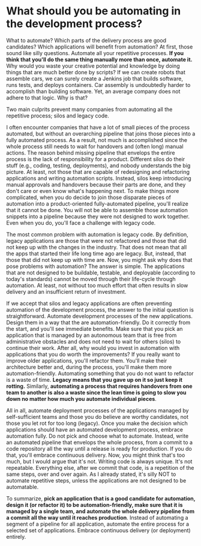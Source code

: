 # What should you be automating in the development process?

What to automate? Which parts of the delivery process are good candidates? Which applications will benefit from automation? At first, those sound like silly questions. Automate all your repetitive processes. **If you think that you'll do the same thing manually more than once, automate it.** Why would you waste your creative potential and knowledge by doing things that are much better done by scripts? If we can create robots that assemble cars, we can surely create a Jenkins job that builds software, runs tests, and deploys containers. Car assembly is undoubtedly harder to accomplish than building software. Yet, an average company does not adhere to that logic. Why is that?

Two main culprits prevent many companies from automating all the repetitive process; silos and legacy code.

I often encounter companies that have a lot of small pieces of the process automated, but without an overarching pipeline that joins those pieces into a fully automated process. As a result, not much is accomplished since the whole process still needs to wait for handovers and (often long) manual actions. The reason behind missing pipeline that envelops the entire process is the lack of responsibility for a product. Different silos do their stuff (e.g., coding, testing, deployments), and nobody understands the big picture. At least, not those that are capable of redesigning and refactoring applications and writing automation scripts. Instead, silos keep introducing manual approvals and handovers because their parts are done, and they don't care or even know what's happening next. To make things more complicated, when you do decide to join those disparate pieces of automation into a product-oriented fully-automated pipeline, you'll realize that it cannot be done. You will not be able to assemble those automation snippets into a pipeline because they were not designed to work together. Even when you do, you'll face a challenge with legacy code.

The most common problem with automation is legacy code. By definition, legacy applications are those that were not refactored and those that did not keep up with the changes in the industry. That does not mean that all the apps that started their life long time ago are legacy. But, instead, that those that did not keep up with time are. Now, you might ask why does that pose problems with automation? The answer is simple. The applications that are not designed to be buildable, testable, and deployable (according to today's standards) cannot be moved through their life-cycle through automation. At least, not without too much effort that often results in slow delivery and an insufficient return of investment.

If we accept that silos and legacy applications are often preventing automation of the development process, the answer to the initial question is straightforward. Automate development processes of the new applications. Design them in a way that the are automation-friendly. Do it correctly from the start, and you'll see immediate benefits. Make sure that you pick an application that is managed by an autonomous team that is free from administrative obstacles and does not need to wait for others (silos) to continue their work. After all, why would you invest in automation with applications that you do worth the improvements? If you really want to improve older applications, you'll refactor them. You'll make their architecture better and, during the process, you'll make them more automation-friendly. Automating something that you do not want to refactor is a waste of time. **Legacy means that you gave up on it so just keep it rotting.** Similarly, **automating a process that requires handovers from one team to another is also a waste since the lean time is going to slow you down no matter how much you automate individual pieces**.

All in all, automate deployment processes of the applications managed by self-sufficient teams and those you do believe are worthy candidates, not those you let rot for too long (legacy). Once you make the decision which applications should have an automated development process, embrace automation fully. Do not pick and choose what to automate. Instead, write an automated pipeline that envelops the whole process, from a commit to a code repository all the way until a release is ready for production. If you do that, you'll embrace continuous delivery. Now, you might think that's too much, but I would argue that it's not. Writing code is always unique. It's not repeatable. Everything else, after we commit that code, is a repetition of the same steps, over and over again. As I already stated, it's silly NOT to automate repetitive steps, unless the applications are not designed to be automatable.

To summarize, **pick an application that is a good candidate for automation, design it (or refactor it) to be automation-friendly, make sure that it is managed by a single team, and automate the whole delivery pipeline from a commit all the way until it reaches production**. Instead of automating a segment of a pipeline for all application, automate the entire process for a selected set of applications. Embrace continuous delivery (or deployment) entirely.